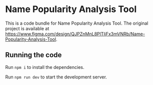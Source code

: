 
  # Name Popularity Analysis Tool

  This is a code bundle for Name Popularity Analysis Tool. The original project is available at https://www.figma.com/design/QJPZnMnL8PlTljFx3mVNRb/Name-Popularity-Analysis-Tool.

  ## Running the code

  Run `npm i` to install the dependencies.

  Run `npm run dev` to start the development server.
  